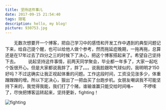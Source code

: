 ```yaml
---
title: 坚持这件事儿
date: 2017-09-15 21:54:40
tags: 随笔
description: hello, my blog!
picture: 930753.jpg
---
```

  无数次想要开一个博客，把自己学习中的感悟和开发工作中遇到的典型问题记下来，给自己提个醒，也可以给他人做个参考，然而拖延症晚期，一拖再拖，总算还是在17年过去了四分之三的时候下了决心，把这个博客搭起来了。希望自己坚持下去。
  说起坚持这件事情，前两天同学聚会，毕业都一年多了，大家一起吃个饭很开心。但是大家都说我胖了，胖了。。。说我脸跟吹气球似的，我明明才150好吗？不过这确实让我正视起体重的问题。工作这段时间，工资没见涨多少，体重蹭蹭蹭的增。所以下定决心，狠出了一把血买了台跑步机。女朋友嘲讽我不可能坚持下来的，我觉得我能，我们打了个赌，谁输谁赢只能交给时间咯~
  不啰嗦了，尽快把博客运转起来，坚持更新，fighting！

![fighting](930753.jpg)